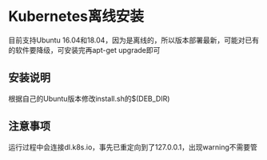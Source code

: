 # Kubernetes离线安装
目前支持Ubuntu 16.04和18.04，因为是离线的，所以版本部署最新，可能对已有的软件要降级，可安装完再apt-get upgrade即可

## 安装说明
根据自己的Ubuntu版本修改install.sh的$(DEB_DIR)

## 注意事项
运行过程中会连接dl.k8s.io，事先已重定向到了127.0.0.1，出现warning不需要管

